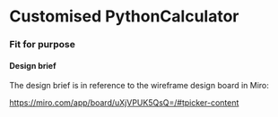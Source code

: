 # Customised PythonCalculator
### Fit for purpose

#### Design brief

The design brief is in reference to the wireframe design board in Miro:

https://miro.com/app/board/uXjVPUK5QsQ=/#tpicker-content

